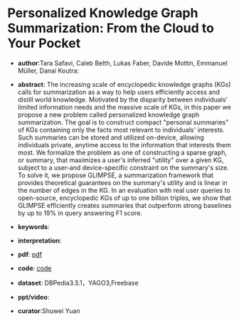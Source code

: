 # **Personalized Knowledge Graph Summarization: From the Cloud to Your Pocket**

- **author**:Tara Safavi, Caleb Belth, Lukas Faber, Davide Mottin, Emmanuel Müller, Danai Koutra:

- **abstract**: The increasing scale of encyclopedic knowledge graphs (KGs) calls for summarization as a way to help users efficiently access and distill world knowledge. Motivated by the disparity between individuals' limited information needs and the massive scale of KGs, in this paper we propose a new problem called personalized knowledge graph summarization. The goal is to construct compact "personal summaries" of KGs containing only the facts most relevant to individuals' interests. Such summaries can be stored and utilized on-device, allowing individuals private, anytime access to the information that interests them most. We formalize the problem as one of constructing a sparse graph, or summary, that maximizes a user's inferred "utility" over a given KG, subject to a user-and device-specific constraint on the summary's size. To solve it, we propose GLIMPSE, a summarization framework that provides theoretical guarantees on the summary's utility and is linear in the number of edges in the KG. In an evaluation with real user queries to open-source, encyclopedic KGs of up to one billion triples, we show that GLIMPSE efficiently creates summaries that outperform strong baselines by up to 19% in query answering F1 score.

- **keywords**:

- **interpretation**:

- **pdf**: [pdf](https://www.semanticscholar.org/paper/Personalized-Knowledge-Graph-Summarization%3A-From-to-Safavi-Belth/e469a28ab7379bf892fcd5955b964178b169b0f3)

- **code**: [code](https://github.com/tsafavi/glimpse-summary)

- **dataset**: DBPedia3.5.1，YAGO3,Freebase

- **ppt/video**:

- **curator**:Shuwei Yuan